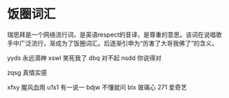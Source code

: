 # 饭圈词汇


瑞思拜是一个网络流行词，是英语respect的音译，是尊重的意思。该词在说唱歌手中广泛流行，渐成为了饭圈词汇。后逐渐引申为“厉害了大哥我佛了”的含义。


yyds 永远滴神
xswl 笑死我了
dbq 对不起
nsdd 你说得对

zqsg 真情实感

xfxy 腥风血雨
u1s1 有一说一
bdjw 不懂就问
blx 玻璃心
271 爱奇艺








